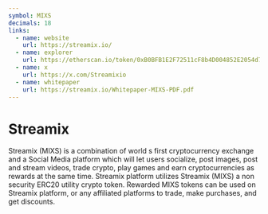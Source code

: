 ```yaml
---
symbol: MIXS
decimals: 18
links:
  - name: website
    url: https://streamix.io/
  - name: explorer
    url: https://etherscan.io/token/0xB0BFB1E2F72511cF8b4D004852E2054d7b9a76e1
  - name: x
    url: https://x.com/Streamixio
  - name: whitepaper
    url: https://streamix.io/Whitepaper-MIXS-PDF.pdf
---
```


# Streamix

Streamix (MIXS) is a combination of world s first cryptocurrency exchange and a Social Media platform which will let users socialize, post images, post and stream videos, trade crypto, play games and earn cryptocurrencies as rewards at the same time. Streamix platform utilizes Streamix (MIXS) a non security ERC20 utility crypto token. Rewarded MIXS tokens can be used on Streamix platform, or any affiliated platforms to trade, make purchases, and get discounts.
